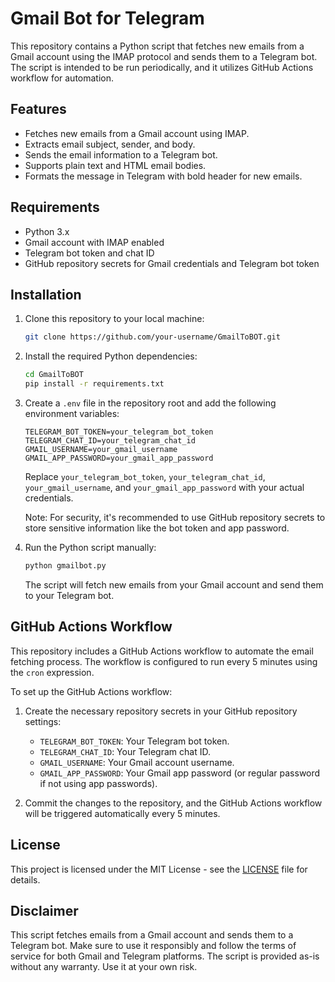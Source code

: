# Gmail Bot for Telegram

This repository contains a Python script that fetches new emails from a Gmail account using the IMAP protocol and sends them to a Telegram bot. The script is intended to be run periodically, and it utilizes GitHub Actions workflow for automation.

## Features

- Fetches new emails from a Gmail account using IMAP.
- Extracts email subject, sender, and body.
- Sends the email information to a Telegram bot.
- Supports plain text and HTML email bodies.
- Formats the message in Telegram with bold header for new emails.

## Requirements

- Python 3.x
- Gmail account with IMAP enabled
- Telegram bot token and chat ID
- GitHub repository secrets for Gmail credentials and Telegram bot token

## Installation

1. Clone this repository to your local machine:

   ```bash
   git clone https://github.com/your-username/GmailToBOT.git
   ```

2. Install the required Python dependencies:

   ```bash
   cd GmailToBOT
   pip install -r requirements.txt
   ```

3. Create a `.env` file in the repository root and add the following environment variables:

   ```
   TELEGRAM_BOT_TOKEN=your_telegram_bot_token
   TELEGRAM_CHAT_ID=your_telegram_chat_id
   GMAIL_USERNAME=your_gmail_username
   GMAIL_APP_PASSWORD=your_gmail_app_password
   ```

   Replace `your_telegram_bot_token`, `your_telegram_chat_id`, `your_gmail_username`, and `your_gmail_app_password` with your actual credentials.

   Note: For security, it's recommended to use GitHub repository secrets to store sensitive information like the bot token and app password.

4. Run the Python script manually:

   ```bash
   python gmailbot.py
   ```

   The script will fetch new emails from your Gmail account and send them to your Telegram bot.

## GitHub Actions Workflow

This repository includes a GitHub Actions workflow to automate the email fetching process. The workflow is configured to run every 5 minutes using the `cron` expression.

To set up the GitHub Actions workflow:

1. Create the necessary repository secrets in your GitHub repository settings:

   - `TELEGRAM_BOT_TOKEN`: Your Telegram bot token.
   - `TELEGRAM_CHAT_ID`: Your Telegram chat ID.
   - `GMAIL_USERNAME`: Your Gmail account username.
   - `GMAIL_APP_PASSWORD`: Your Gmail app password (or regular password if not using app passwords).

2. Commit the changes to the repository, and the GitHub Actions workflow will be triggered automatically every 5 minutes.

## License

This project is licensed under the MIT License - see the [LICENSE](LICENSE) file for details.

## Disclaimer

This script fetches emails from a Gmail account and sends them to a Telegram bot. Make sure to use it responsibly and follow the terms of service for both Gmail and Telegram platforms. The script is provided as-is without any warranty. Use it at your own risk.
